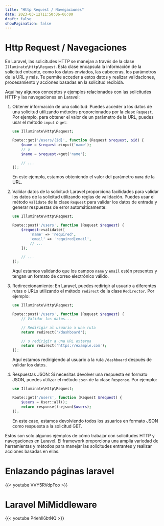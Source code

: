 ```yaml
---
title: "Http Request / Navegaciones"
date: 2023-03-12T11:50:06-06:00
draft: false
showPagination: false
---
```

 
# Http Request / Navegaciones

En Laravel, las solicitudes HTTP se manejan a través de la clase `Illuminate\Http\Request`. Esta clase encapsula la información de la solicitud entrante, como los datos enviados, las cabeceras, los parámetros de la URL y más. Te permite acceder a estos datos y realizar validaciones, procesamiento y acciones basadas en la solicitud recibida.

Aquí hay algunos conceptos y ejemplos relacionados con las solicitudes HTTP y las navegaciones en Laravel:

1. Obtener información de una solicitud:
   Puedes acceder a los datos de una solicitud utilizando métodos proporcionados por la clase `Request`. Por ejemplo, para obtener el valor de un parámetro de la URL, puedes usar el método `input` o `get`:

   ```php
   use Illuminate\Http\Request;
   
   Route::get('/users/{id}', function (Request $request, $id) {
       $name = $request->input('name');
       // o
       $name = $request->get('name');
   
       // ...
   });
   ```

   En este ejemplo, estamos obteniendo el valor del parámetro `name` de la URL.

2. Validar datos de la solicitud:
   Laravel proporciona facilidades para validar los datos de la solicitud utilizando reglas de validación. Puedes usar el método `validate` de la clase `Request` para validar los datos de entrada y generar respuestas de error automáticamente:

   ```php
   use Illuminate\Http\Request;
   
   Route::post('/users', function (Request $request) {
       $request->validate([
           'name' => 'required',
           'email' => 'required|email',
           // ...
       ]);
   
       // ...
   });
   ```

   Aquí estamos validando que los campos `name` y `email` estén presentes y tengan un formato de correo electrónico válido.

3. Redireccionamiento:
   En Laravel, puedes redirigir al usuario a diferentes rutas o URLs utilizando el método `redirect` de la clase `Redirector`. Por ejemplo:

   ```php
   use Illuminate\Http\Request;
   
   Route::post('/users', function (Request $request) {
       // Validar los datos...
   
       // Redirigir al usuario a una ruta
       return redirect('/dashboard');
   
       // o redirigir a una URL externa
       return redirect('https://example.com');
   });
   ```

   Aquí estamos redirigiendo al usuario a la ruta `/dashboard` después de validar los datos.

4. Respuestas JSON:
   Si necesitas devolver una respuesta en formato JSON, puedes utilizar el método `json` de la clase `Response`. Por ejemplo:

   ```php
   use Illuminate\Http\Request;
   
   Route::get('/users', function (Request $request) {
       $users = User::all();
       return response()->json($users);
   });
   ```

   En este caso, estamos devolviendo todos los usuarios en formato JSON como respuesta a la solicitud GET.

Estos son solo algunos ejemplos de cómo trabajar con solicitudes HTTP y navegaciones en Laravel. El framework proporciona una amplia variedad de herramientas y métodos para manejar las solicitudes entrantes y realizar acciones basadas en ellas.

#  Enlazando páginas laravel
{{< youtube  VVY5RVdpFco >}}
#  Laravel MiMiddleware
 {{< youtube  P4ehlI6btNQ >}}